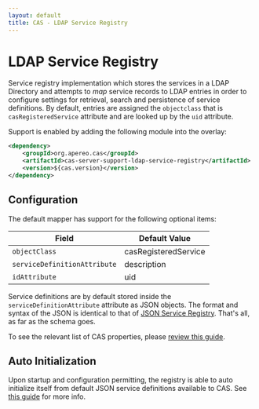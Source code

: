 ```yaml
---
layout: default
title: CAS - LDAP Service Registry
---
```


# LDAP Service Registry

Service registry implementation which stores the services in a LDAP Directory and attempts to *map* service records to LDAP entries in order to configure 
settings for retrieval, search and persistence of service definitions. By default, entries are assigned the `objectclass` that is `casRegisteredService` attribute and are looked up by the `uid` attribute.

Support is enabled by adding the following module into the overlay:

```xml
<dependency>
    <groupId>org.apereo.cas</groupId>
    <artifactId>cas-server-support-ldap-service-registry</artifactId>
    <version>${cas.version}</version>
</dependency>
```

## Configuration

The default mapper has support for the following optional items:

| Field                             | Default Value
|-----------------------------------|---------------------------------------------------
| `objectClass`                     | casRegisteredService
| `serviceDefinitionAttribute`      | description
| `idAttribute`                     | uid

Service definitions are by default stored inside the `serviceDefinitionAttribute` attribute as
JSON objects. The format and syntax of the JSON is identical to that of
[JSON Service Registry](JSON-Service-Management.html). That's all, as far as the schema goes.

To see the relevant list of CAS properties, please [review this guide](Configuration-Properties.html#ldap-service-registry).

## Auto Initialization

Upon startup and configuration permitting, the registry is able to auto initialize itself from default JSON service definitions available to CAS. See [this guide](AutoInitialization-Service-Management.html) for more info.
